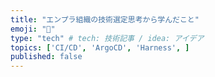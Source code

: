 ```yaml
---
title: "エンプラ組織の技術選定思考から学んだこと"
emoji: "🦁"
type: "tech" # tech: 技術記事 / idea: アイデア
topics: ['CI/CD', 'ArgoCD', 'Harness', ]
published: false
---
```


